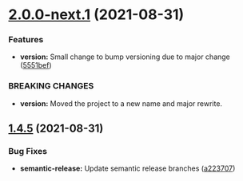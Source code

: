 # [2.0.0-next.1](https://github.com/PlayPickup/kickoff/compare/v1.4.5...v2.0.0-next.1) (2021-08-31)


### Features

* **version:** Small change to bump versioning due to major change ([5551bef](https://github.com/PlayPickup/kickoff/commit/5551bef367aeb141d01265da7d0bf5301390db7c))


### BREAKING CHANGES

* **version:** Moved the project to a new name and major rewrite.

## [1.4.5](https://github.com/PlayPickup/kickoff/compare/v1.4.4...v1.4.5) (2021-08-31)


### Bug Fixes

* **semantic-release:** Update semantic release branches ([a223707](https://github.com/PlayPickup/kickoff/commit/a2237076701f67a861c40b43d2ff4e1f9660660d))
